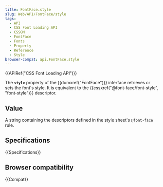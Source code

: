 ```yaml
---
title: FontFace.style
slug: Web/API/FontFace/style
tags:
  - API
  - CSS Font Loading API
  - CSSOM
  - FontFace
  - Fonts
  - Property
  - Reference
  - Style
browser-compat: api.FontFace.style
---
```

{{APIRef("CSS Font Loading API")}}

The **`style`** property of the
{{domxref("FontFace")}} interface retrieves or sets the font's style. It is equivalent
to the {{cssxref("@font-face/font-style", "font-style")}} descriptor.

## Value

A string containing the descriptors defined in the style sheet's
`@font-face` rule.

## Specifications

{{Specifications}}

## Browser compatibility

{{Compat}}
